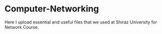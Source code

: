 # Computer-Networking
Here I upload essential and useful files that we used at Shiraz University for Network Course.
